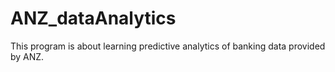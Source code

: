 # ANZ_dataAnalytics
This program is about learning predictive analytics of banking data provided by ANZ.  
